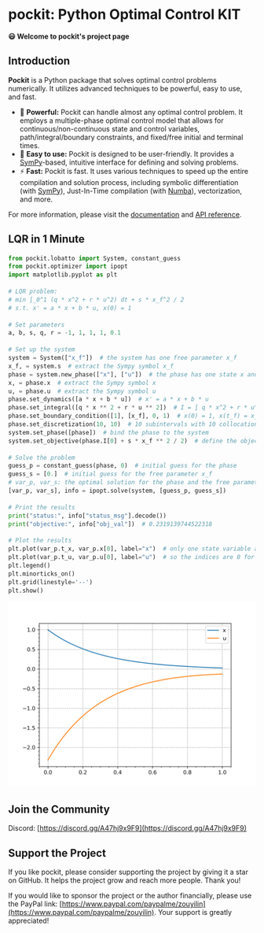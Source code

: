 # pockit: Python Optimal Control KIT

**😃 Welcome to pockit's project page**

## Introduction

**Pockit** is a Python package that solves optimal control problems numerically. It utilizes advanced techniques to be powerful, easy to use, and fast.

- 💪 **Powerful:** Pockit can handle almost any optimal control problem. It employs a multiple-phase optimal control model that allows for continuous/non-continuous state and control variables, path/integral/boundary constraints, and fixed/free initial and terminal times.
- 🔢 **Easy to use:** Pockit is designed to be user-friendly. It provides a [SymPy](https://www.sympy.org/)-based, intuitive interface for defining and solving problems.
- ⚡ **Fast:** Pockit is fast. It uses various techniques to speed up the entire compilation and solution process, including symbolic differentiation (with [SymPy](https://www.sympy.org/)), Just-In-Time compilation (with [Numba](https://numba.pydata.org/)), vectorization, and more.

For more information, please visit the [documentation](http://pockit-docs.notion.site/) and [API reference](https://pockit-api.pages.dev/).

## LQR in 1 Minute
```python
from pockit.lobatto import System, constant_guess
from pockit.optimizer import ipopt
import matplotlib.pyplot as plt

# LQR problem:
# min ∫_0^1 (q * x^2 + r * u^2) dt + s * x_f^2 / 2
# s.t. x' = a * x + b * u, x(0) = 1

# Set parameters
a, b, s, q, r = -1, 1, 1, 1, 0.1

# Set up the system
system = System(["x_f"])  # the system has one free parameter x_f
x_f, = system.s  # extract the Sympy symbol x_f
phase = system.new_phase(["x"], ["u"])  # the phase has one state x and one control u
x, = phase.x  # extract the Sympy symbol x
u, = phase.u  # extract the Sympy symbol u
phase.set_dynamics([a * x + b * u])  # x' = a * x + b * u
phase.set_integral([q * x ** 2 + r * u ** 2])  # I = ∫ q * x^2 + r * u^2 dt
phase.set_boundary_condition([1], [x_f], 0, 1)  # x(0) = 1, x(t_f) = x_f, t_0 = 0, t_f = 1
phase.set_discretization(10, 10)  # 10 subintervals with 10 collocation points in each subinterval
system.set_phase([phase])  # bind the phase to the system
system.set_objective(phase.I[0] + s * x_f ** 2 / 2)  # define the objective function

# Solve the problem
guess_p = constant_guess(phase, 0)  # initial guess for the phase
guess_s = [0.]  # initial guess for the free parameter x_f
# var_p, var_s: the optimal solution for the phase and the free parameter
[var_p, var_s], info = ipopt.solve(system, [guess_p, guess_s])

# Print the results
print("status:", info["status_msg"].decode())
print("objective:", info["obj_val"])  # 0.2319139744522318

# Plot the results
plt.plot(var_p.t_x, var_p.x[0], label="x")  # only one state variable and one control variable, 
plt.plot(var_p.t_u, var_p.u[0], label="u")  # so the indices are 0 for both
plt.legend()
plt.minorticks_on()
plt.grid(linestyle='--')
plt.show()
```
![Result of the LQR Problem](images/lqr_readme.png)

## Join the Community

Discord: [https://discord.gg/A47hj9x9F9](https://discord.gg/A47hj9x9F9)

## Support the Project

If you like pockit, please consider supporting the project by giving it a star on GitHub. It helps the project grow and reach more people. Thank you!

If you would like to sponsor the project or the author financially, please use the PayPal link: [https://www.paypal.com/paypalme/zouyilin](https://www.paypal.com/paypalme/zouyilin). Your support is greatly appreciated!